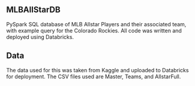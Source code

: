 ## MLBAllStarDB
PySpark SQL database of MLB Allstar Players and their associated team, with example query for the Colorado Rockies. All code was written and deployed using Databricks.

## Data
The data used for this was taken from Kaggle and uploaded to Databricks for deployment. The CSV files used are Master, Teams, and AllstarFull.
